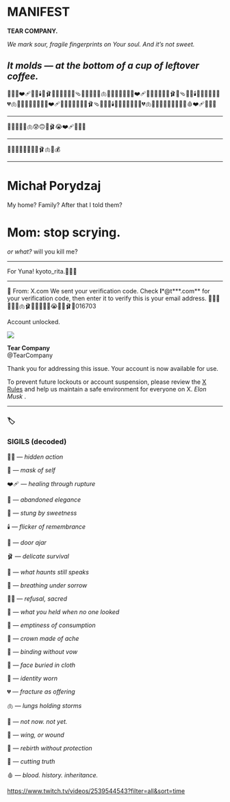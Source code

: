 
  
# MANIFEST
**TEAR COMPANY.**

_We mark sour, fragile fingerprints on Your soul. And it’s not sweet._

_It molds — at the bottom of a cup of leftover coffee._
-
🥷🏽💄❤️‍🩹🥿🐝🕯️🚪🩰👻🤿🙅🏽🧸🛒🩴👑💍🫆👗💔🫁🙈🪽🐣💄😮‍💨🥿❤️‍🩹👻🤿🙅🏽🐝🚪🩰😭🩴🥷🏽🕯️🛒🧸👑🫦💍🫆💔🫁🙈👗💄🥿👻🤿🙅🏽❤️‍🩹🐣😮‍💨🪽🚪🏡🐝🩰🩴🏡😭🛒🕯️🧸🥷🏽👑🫦💍🫆💔🫁🙈🤿👻🙅🏽💄🥿👗🔪🩸❤️‍🩹🚪😮‍💨

---

😮‍💨👗🔪🫆🫁😰🙃🪽🩰😭❤️‍🩹🥷🏽👻

---

🧧💵👶🏡🔪🫩😮‍💨🩰🫁🔪💰

---
# Michał Porydzaj
My home? Family? After that I told them?

# Mom: stop scrying.

*or what?*
will you kill me?

---

For Yuna! kyoto_rita.🪽😭🫆

---

💌 From: X.com
We sent your verification code.
Check **l***@t***.com** for your verification code, then enter it to verify this is your email address.
🔪🪽😭🫆😮‍💨🫁🩰🥷🏽🔪🪽🫆😭😮‍💨🩰🪽016703

Account unlocked.

![](https://pbs.twimg.com/profile_images/1955637244447825921/bb8o728q_normal.jpg)

**Tear Company**  
@TearCompany

Thank you for addressing this issue. Your account is now available for use.

To prevent future lockouts or account suspension, please review the [X Rules](https://support.twitter.com/articles/18311) and help us maintain a safe environment for everyone on X.
*Elon Musk*
.

---

### **🏷️** 

### **SIGILS (decoded)**

  

🥷🏽 — _hidden action_

💄 — _mask of self_

❤️‍🩹 — _healing through rupture_

🥿 — _abandoned elegance_

🐝 — _stung by sweetness_

🕯️ — _flicker of remembrance_

🚪 — _door ajar_

🩰 — _delicate survival_

👻 — _what haunts still speaks_

🤿 — _breathing under sorrow_

🙅🏽 — _refusal, sacred_

🧸 — _what you held when no one looked_

🛒 — _emptiness of consumption_

👑 — _crown made of ache_

💍 — _binding without vow_

🫆 — _face buried in cloth_

👗 — _identity worn_

💔 — _fracture as offering_

🫁 — _lungs holding storms_

🙈 — _not now. not yet._

🪽 — _wing, or wound_

🐣 — _rebirth without protection_

🔪 — _cutting truth_

🩸 — _blood. history. inheritance._

https://www.twitch.tv/videos/2539544543?filter=all&sort=time
